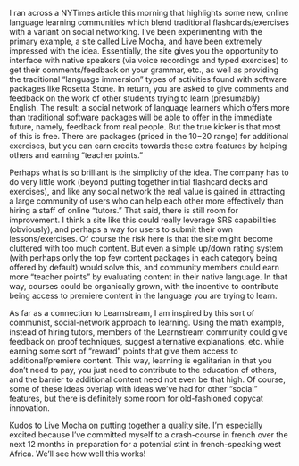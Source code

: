 I ran across a NYTimes article this morning that highlights some new, online language learning communities which blend traditional flashcards/exercises with a variant on social networking.  I’ve been experimenting with the primary example, a site called Live Mocha, and have been extremely impressed with the idea.  Essentially, the site gives you the opportunity to interface with native speakers (via voice recordings and typed exercises) to get their comments/feedback on your grammar, etc., as well as providing the traditional “language immersion” types of activities found with software packages like Rosetta Stone.  In return, you are asked to give comments and feedback on the work of other students trying to learn (presumably) English.  The result: a social network of language learners which offers more than traditional software packages will be able to offer in the immediate future, namely, feedback from real people.  But the true kicker is that most of this is free.  There are packages (priced in the $10-$20 range) for additional exercises, but you can earn credits towards these extra features by helping others and earning “teacher points.”

Perhaps what is so brilliant is the simplicity of the idea.  The company has to do very little work (beyond putting together initial flashcard decks and exercises), and like any social network the real value is gained in attracting a large community of users who can help each other more effectively than hiring a staff of online “tutors.”  That said, there is still room for improvement.  I think a site like this could really leverage SRS capabilities (obviously), and perhaps a way for users to submit their own lessons/exercises.  Of course the risk here is that the site might become cluttered with too much content.  But even a simple up/down rating system (with perhaps only the top few content packages in each category being offered by default) would solve this, and community members could earn more “teacher points” by evaluating content in their native language.  In that way, courses could be organically grown, with the incentive to contribute being access to premiere content in the language you are trying to learn.

As far as a connection to Learnstream, I am inspired by this sort of communist, social-network approach to learning.  Using the math example, instead of hiring tutors, members of the Learnstream community could give feedback on proof techniques, suggest alternative explanations, etc. while earning some sort of “reward” points that give them access to additional/premiere content.  This way, learning is egalitarian in that you don’t need to pay, you just need to contribute to the education of others, and the barrier to additional content need not even be that high.  Of course, some of these ideas overlap with ideas we’ve had for other “social” features, but there is definitely some room for old-fashioned copycat innovation.

Kudos to Live Mocha on putting together a quality site.  I’m especially excited because I’ve committed myself to a crash-course in french over the next 12 months in preparation for a potential stint in french-speaking west Africa.  We’ll see how well this works!
